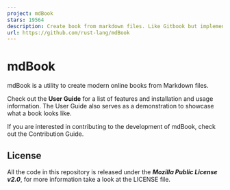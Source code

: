 ```yaml
---
project: mdBook
stars: 19564
description: Create book from markdown files. Like Gitbook but implemented in Rust
url: https://github.com/rust-lang/mdBook
---
```


mdBook
======

mdBook is a utility to create modern online books from Markdown files.

Check out the **User Guide** for a list of features and installation and usage information. The User Guide also serves as a demonstration to showcase what a book looks like.

If you are interested in contributing to the development of mdBook, check out the Contribution Guide.

License
-------

All the code in this repository is released under the _**Mozilla Public License v2.0**_, for more information take a look at the LICENSE file.
